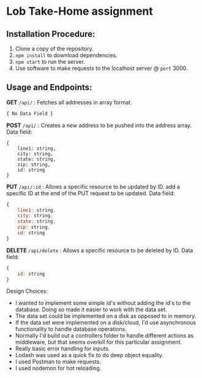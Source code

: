 # Lob Take-Home assignment

## Installation Procedure:
1. Clone a copy of the repository.
2. `npm install` to download dependencies.
3. `npm start` to run the server.
4. Use software to make requests to the localhost server @ `port` 3000.

## Usage and Endpoints:
**GET** `/api/` : Fetches all addresses in array format.
```js
{ No Data Field }
```
**POST** `/api/` : Creates a new address to be pushed into the address array.
Data field:

```
{
    line1: string,
    city: string,
    state: string,
    zip: string,
    id: string
} 
```
**PUT** `/api/:id` : Allows a specific resource to be updated by ID.
add a specific ID at the end of the PUT request to be updated.
Data field:
```js
{
    line1: string,
    city: string,
    state: string,
    zip: string,
    id: string
}
```
**DELETE** `/api/delete` : Allows a specific resource to be deleted by ID.
Data field:
```js
{
    id: string
}
```
Design Choices:
- I wanted to implement some simple id's without adding the id's to the database. Doing so made it easier to work with the data set.
- The data set could be implemented on a disk as opposed to in memory.
- If the data set were implemented on a disk/cloud, I'd use asynchronous functionality to handle database operations.
- Normally I'd build out a controllers folder to handle different actions as middleware, but that seems overkill for this particular assignment.
- Really basic error handling for inputs.
- Lodash was used as a quick fix to do deep object equality.
- I used Postman to make requests.
- I used nodemon for hot reloading.
